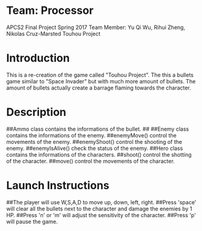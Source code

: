 # Team: Processor
APCS2 Final Project Spring 2017
Team Member: Yu Qi Wu, Rihui Zheng, Nikolas Cruz-Marsted
Touhou Project

# Introduction
  This is a re-creation of the game called "Touhou Project". The this a 
bullets game similar to "Space Invader" but with much more amount of bullets.
The amount of bullets actually create a barrage flaming towards the character.

# Description
  ##Ammo class contains the informations of the bullet.
    ##
  ##Enemy class contains the informations of the enemy.
    ##enemyMove() control the movements of the enemy.
    ##enemyShoot() control the shooting of the enemy.
    ##enemyIsAlive() check the status of the enemy.
  ##Hero class contains the informations of the characters.
    ##shoot() control the shotting of the character.
    ##move() control the movements of the character.

# Launch Instructions
  ##The player will use W,S,A,D to move up, down, left, right.
  ##Press 'space' will clear all the bullets next to the character and 
damage the enemies by 1 HP.
  ##Press 'n' or 'm' will adjust the sensitivity of the character.
  ##Press 'p' will pause the game.
